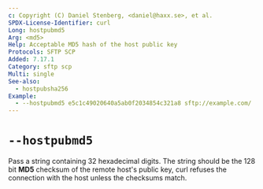 ```yaml
---
c: Copyright (C) Daniel Stenberg, <daniel@haxx.se>, et al.
SPDX-License-Identifier: curl
Long: hostpubmd5
Arg: <md5>
Help: Acceptable MD5 hash of the host public key
Protocols: SFTP SCP
Added: 7.17.1
Category: sftp scp
Multi: single
See-also:
  - hostpubsha256
Example:
  - --hostpubmd5 e5c1c49020640a5ab0f2034854c321a8 sftp://example.com/
---
```


# `--hostpubmd5`

Pass a string containing 32 hexadecimal digits. The string should be the 128
bit **MD5** checksum of the remote host's public key, curl refuses the
connection with the host unless the checksums match.
